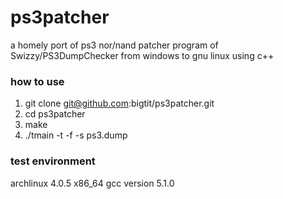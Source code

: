 # ps3patcher
a homely port of ps3 nor/nand patcher program of  Swizzy/PS3DumpChecker from windows to gnu linux using c++

### how to use
1. git clone git@github.com:bigtit/ps3patcher.git
2. cd ps3patcher
3. make
4. ./tmain -t -f -s ps3.dump

### test environment
archlinux 4.0.5 x86_64
gcc version 5.1.0
